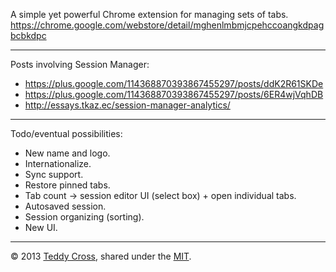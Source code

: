 A simple yet powerful Chrome extension for managing sets of tabs. https://chrome.google.com/webstore/detail/mghenlmbmjcpehccoangkdpagbcbkdpc

---

Posts involving Session Manager:

* https://plus.google.com/114368870393867455297/posts/ddK2R61SKDe
* https://plus.google.com/114368870393867455297/posts/6ER4wjVqhDB
* http://essays.tkaz.ec/session-manager-analytics/

---

Todo/eventual possibilities:

* New name and logo.
* Internationalize.
* Sync support.
* Restore pinned tabs.
* Tab count -> session editor UI (select box) + open individual tabs.
* Autosaved session.
* Session organizing (sorting).
* New UI.

---

© 2013 [Teddy Cross](http://tkaz.ec), shared under the [MIT](http://www.opensource.org/licenses/MIT).